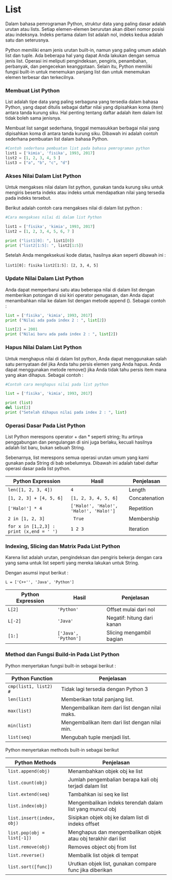# List

Dalam bahasa pemrograman Python, struktur data yang paling dasar adalah urutan atau lists. Setiap elemen-elemen berurutan akan diberi nomor posisi atau indeksnya. Indeks pertama dalam list adalah nol, indeks kedua adalah satu dan seterusnya.

Python memiliki enam jenis urutan built-in, namun yang paling umum adalah list dan tuple. Ada beberapa hal yang dapat Anda lakukan dengan semua jenis list. Operasi ini meliputi pengindeksan, pengiris, penambahan, perbanyak, dan pengecekan keanggotaan. Selain itu, Python memiliki fungsi built-in untuk menemukan panjang list dan untuk menemukan elemen terbesar dan terkecilnya.

### Membuat List Python

List adalah tipe data yang paling serbaguna yang tersedia dalam bahasa Python, yang dapat ditulis sebagai daftar nilai yang dipisahkan koma (item) antara tanda kurung siku. Hal penting tentang daftar adalah item dalam list tidak boleh sama jenisnya.

Membuat list sangat sederhana, tinggal memasukkan berbagai nilai yang dipisahkan koma di antara tanda kurung siku. Dibawah ini adalah contoh sederhana pembuatan list dalam bahasa Python.

```python
#Contoh sederhana pembuatan list pada bahasa pemrograman python
list1 = ['kimia', 'fisika', 1993, 2017]
list2 = [1, 2, 3, 4, 5 ]
list3 = ["a", "b", "c", "d"]
```

### Akses Nilai Dalam List Python

Untuk mengakses nilai dalam list python, gunakan tanda kurung siku untuk mengiris beserta indeks atau indeks untuk mendapatkan nilai yang tersedia pada indeks tersebut.

Berikut adalah contoh cara mengakses nilai di dalam list python :

```python
#Cara mengakses nilai di dalam list Python

list1 = ['fisika', 'kimia', 1993, 2017]
list2 = [1, 2, 3, 4, 5, 6, 7 ]

print ("list1[0]: ", list1[0])
print ("list2[1:5]: ", list2[1:5])
```

Setelah Anda mengeksekusi kode diatas, hasilnya akan seperti dibawah ini :

`list1[0]: fisika`
`list2[1:5]: [2, 3, 4, 5]`

### Update Nilai Dalam List Python

Anda dapat memperbarui satu atau beberapa nilai di dalam list dengan memberikan potongan di sisi kiri operator penugasan, dan Anda dapat menambahkan nilai ke dalam list dengan metode append (). Sebagai contoh :

```python
list = ['fisika', 'kimia', 1993, 2017]
print ("Nilai ada pada index 2 : ", list[2])

list[2] = 2001
print ("Nilai baru ada pada index 2 : ", list[2])
```

### Hapus Nilai Dalam List Python

Untuk menghapus nilai di dalam list python, Anda dapat menggunakan salah satu pernyataan del jika Anda tahu persis elemen yang Anda hapus. Anda dapat menggunakan metode remove() jika Anda tidak tahu persis item mana yang akan dihapus. Sebagai contoh :

```python
#Contoh cara menghapus nilai pada list python

list = ['fisika', 'kimia', 1993, 2017]

print (list)
del list[2]
print ("Setelah dihapus nilai pada index 2 : ", list)
```

### Operasi Dasar Pada List Python

List Python merespons operator + dan \* seperti string; Itu artinya penggabungan dan pengulangan di sini juga berlaku, kecuali hasilnya adalah list baru, bukan sebuah String.

Sebenarnya, list merespons semua operasi urutan umum yang kami gunakan pada String di bab sebelumnya. Dibawah ini adalah tabel daftar operasi dasar pada list python.

| Python Expression                        | Hasil                                  | Penjelasan    |
| ---------------------------------------- | -------------------------------------- | ------------- |
| `len([1, 2, 3, 4])`                      | `4`                                    | Length        |
| `[1, 2, 3] + [4, 5, 6]`                  | `[1, 2, 3, 4, 5, 6]`                   | Concatenation |
| `['Halo!'] * 4`                          | `['Halo!', 'Halo!', 'Halo!', 'Halo!']` | Repetition    |
| `2 in [1, 2, 3]`                         | ` True`                                | Membership    |
| `for x in [1,2,3] : print (x,end = ' ')` | `1 2 3`                                | Iteration     |

### Indexing, Slicing dan Matrix Pada List Python

Karena list adalah urutan, pengindeksan dan pengiris bekerja dengan cara yang sama untuk list seperti yang mereka lakukan untuk String.

Dengan asumsi input berikut :

`L = ['C++'', 'Java', 'Python']`

| Python Expression | Hasil                | Penjelasan                 |
| ----------------- | -------------------- | -------------------------- |
| `L[2]`            | `'Python'`           | Offset mulai dari nol      |
| `L[-2]`           | `'Java'`             | Negatif: hitung dari kanan |
| `[1:]`            | `['Java', 'Python']` | Slicing mengambil bagian   |

### Method dan Fungsi Build-in Pada List Python

Python menyertakan fungsi built-in sebagai berikut :

| Python Function        | Penjelasan                                      |
| ---------------------- | ----------------------------------------------- |
| `cmp(list1, list2) # ` | Tidak lagi tersedia dengan Python 3             |
| `len(list) `           | Memberikan total panjang list.                  |
| `max(list) `           | Mengembalikan item dari list dengan nilai maks. |
| `min(list) `           | Mengembalikan item dari list dengan nilai min.  |
| `list(seq) `           | Mengubah tuple menjadi list.                    |

Python menyertakan methods built-in sebagai berikut

| Python Methods             | Penjelasan                                                    |
| -------------------------- | ------------------------------------------------------------- |
| `list.append(obj) `        | Menambahkan objek obj ke list                                 |
| `list.count(obj) `         | Jumlah pengembalian berapa kali obj terjadi dalam list        |
| `list.extend(seq) `        | Tambahkan isi seq ke list                                     |
| `list.index(obj) `         | Mengembalikan indeks terendah dalam list yang muncul obj      |
| `list.insert(index, obj) ` | Sisipkan objek obj ke dalam list di indeks offset             |
| `list.pop(obj = list[-1])` | Menghapus dan mengembalikan objek atau obj terakhir dari list |
| `list.remove(obj) `        | Removes object obj from list                                  |
| `list.reverse() `          | Membalik list objek di tempat                                 |
| `list.sort([func]) `       | Urutkan objek list, gunakan compare func jika diberikan       |
